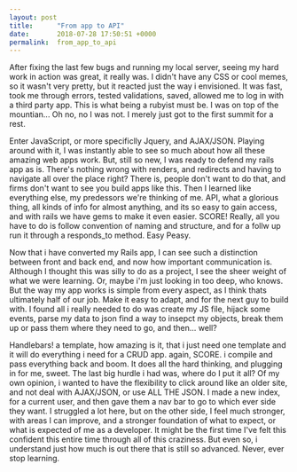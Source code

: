 ```yaml
---
layout: post
title:      "From app to API"
date:       2018-07-28 17:50:51 +0000
permalink:  from_app_to_api
---
```



After fixing the last few bugs and running my local server, seeing my hard work in action was great, it really was. I didn't have any CSS or cool memes, so it wasn't very pretty, but it reacted just the way i envisioned. It was fast, took me through errors, tested validations, saved, allowed me to log in with a third party app. This is what being a rubyist must be. I was on top of the mountian... Oh no, no I was not. I merely just got to the first summit for a rest. 

Enter JavaScript, or more specificlly Jquery, and AJAX/JSON. Playing around with it, I was instantly able to see so much about how all these amazing web apps work. But, still so new, I was ready to defend my rails app as is. There's nothing wrong with renders, and redirects and having to navigate all over the place right? There is, people don't want to do that, and firms don't want to see you build apps like this. Then I learned like everything else, my predessors we're thinking of me. API, what a glorious thing, all kinds of info for almost anything, and its so easy to gain access, and with rails we have gems to make it even easier. SCORE! Really, all you have to do is follow convention of naming and structure, and for a follw up run it through a responds_to method. Easy Peasy. 

Now that i have converted my Rails app, I can see such a distinction between front and back end, and now how important communication is. Although I thought this was silly to do as a project, I see the sheer weight of what we were learning. Or,  maybe i'm just looking in too deep, who knows. But the way my app works is simple from every aspect, as I think thats ultimately half of our job. Make it easy to adapt, and for the next guy to build with. I found all i really needed to do was create my JS file, hijack some events, parse my data to json find a way to insepct my objects, break them up or pass them where they need to go, and then... well? 

Handlebars! a template, how amazing is it, that i just need one template and it will do everything i need for a CRUD app. again, SCORE. i compile and pass everything back and boom. It does all the hard thinking, and plugging in for me, sweet. The last big hurdle i had was, where do I put it all? Of my own opinion, i wanted to have the flexibility to click around like an older site, and not deal with AJAX/JSON, or use ALL THE JSON. I made a new index, for a current user, and then gave them a nav bar to go to which ever side they want. I struggled a lot here, but on the other side, I feel much stronger, with areas I can improve, and a stronger foundation of what to expect, or what is expected of me as a developer. It might be the first time I've felt this confident this entire time through all of this craziness. But even so, i understand just how much is out there that is still so advanced. Never, ever stop learning. 
